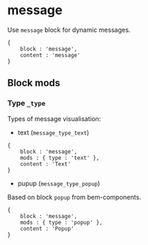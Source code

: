 # message

Use `message` block for dynamic messages.

```bemjson
{
    block : 'message',
    content : 'message'
}
```

## Block mods

### Type `_type`

Types of message visualisation:

* text (`message_type_text`)

```bemjson
{
    block : 'message',
    mods : { type : 'text' },
    content : 'Text'
}
```

* pupup (`message_type_popup`)

Based on block `popup` from bem-components.

```bemjson
{
    block : 'message',
    mods : { type : 'popup' },
    content : 'Popup'
}
```
